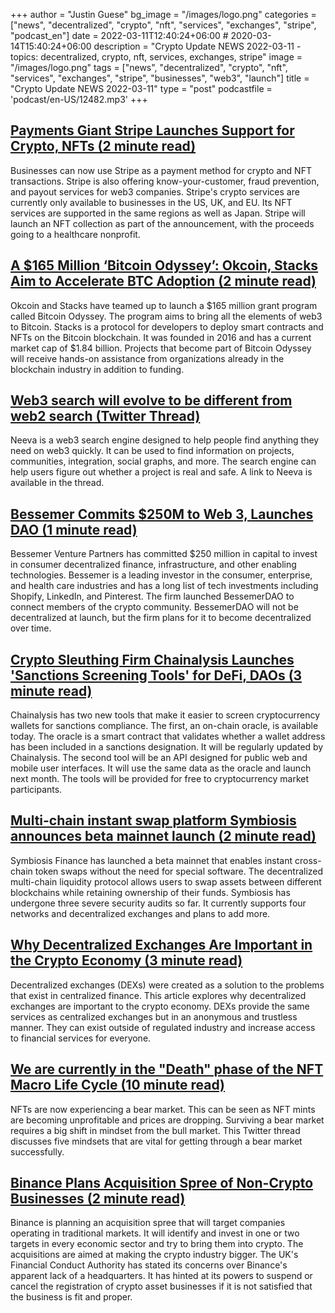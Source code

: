 +++
author = "Justin Guese"
bg_image = "/images/logo.png"
categories = ["news", "decentralized", "crypto", "nft", "services", "exchanges", "stripe", "podcast_en"]
date = 2022-03-11T12:40:24+06:00 # 2020-03-14T15:40:24+06:00
description = "Crypto Update NEWS 2022-03-11 - topics: decentralized, crypto, nft, services, exchanges, stripe"
image = "/images/logo.png"
tags = ["news", "decentralized", "crypto", "nft", "services", "exchanges", "stripe", "businesses", "web3", "launch"]
title = "Crypto Update NEWS 2022-03-11"
type = "post"
podcastfile = 'podcast/en-US/12482.mp3'
+++

## [Payments Giant Stripe Launches Support for Crypto, NFTs (2 minute read)](https://decrypt.co/94818/stripe-payments-crypto-nfts-web3)

Businesses can now use Stripe as a payment method for crypto and NFT transactions. Stripe is also offering know-your-customer, fraud prevention, and payout services for web3 companies. Stripe's crypto services are currently only available to businesses in the US, UK, and EU. Its NFT services are supported in the same regions as well as Japan. Stripe will launch an NFT collection as part of the announcement, with the proceeds going to a healthcare nonprofit.

## [A $165 Million ‘Bitcoin Odyssey’: Okcoin, Stacks Aim to Accelerate BTC Adoption (2 minute read)](https://decrypt.co/94836/165-million-bitcoin-odyssey-okcoin-stacks-aim-accelerate-btc-adoption)

Okcoin and Stacks have teamed up to launch a $165 million grant program called Bitcoin Odyssey. The program aims to bring all the elements of web3 to Bitcoin. Stacks is a protocol for developers to deploy smart contracts and NFTs on the Bitcoin blockchain. It was founded in 2016 and has a current market cap of $1.84 billion. Projects that become part of Bitcoin Odyssey will receive hands-on assistance from organizations already in the blockchain industry in addition to funding.

## [Web3 search will evolve to be different from web2 search (Twitter Thread)](https://twitter.com/neevaxyz/status/1501980081975005187)

Neeva is a web3 search engine designed to help people find anything they need on web3 quickly. It can be used to find information on projects, communities, integration, social graphs, and more. The search engine can help users figure out whether a project is real and safe. A link to Neeva is available in the thread.

## [Bessemer Commits $250M to Web 3, Launches DAO (1 minute read)](https://www.coindesk.com/business/2022/03/10/bessemer-commits-250m-to-web-3-launches-dao/)

Bessemer Venture Partners has committed $250 million in capital to invest in consumer decentralized finance, infrastructure, and other enabling technologies. Bessemer is a leading investor in the consumer, enterprise, and health care industries and has a long list of tech investments including Shopify, LinkedIn, and Pinterest. The firm launched BessemerDAO to connect members of the crypto community. BessemerDAO will not be decentralized at launch, but the firm plans for it to become decentralized over time.

## [Crypto Sleuthing Firm Chainalysis Launches 'Sanctions Screening Tools' for DeFi, DAOs (3 minute read)](https://decrypt.co/94808/crypto-chainalysis-sanctions-screening-tools-defi-daos)

Chainalysis has two new tools that make it easier to screen cryptocurrency wallets for sanctions compliance. The first, an on-chain oracle, is available today. The oracle is a smart contract that validates whether a wallet address has been included in a sanctions designation. It will be regularly updated by Chainalysis. The second tool will be an API designed for public web and mobile user interfaces. It will use the same data as the oracle and launch next month. The tools will be provided for free to cryptocurrency market participants.

## [Multi-chain instant swap platform Symbiosis announces beta mainnet launch (2 minute read)](https://cryptoslate.com/multi-chain-instant-swap-platform-symbiosis-announces-beta-mainnet-launch/)

Symbiosis Finance has launched a beta mainnet that enables instant cross-chain token swaps without the need for special software. The decentralized multi-chain liquidity protocol allows users to swap assets between different blockchains while retaining ownership of their funds. Symbiosis has undergone three severe security audits so far. It currently supports four networks and decentralized exchanges and plans to add more.

## [Why Decentralized Exchanges Are Important in the Crypto Economy (3 minute read)](https://www.coindesk.com/tech/2022/03/10/why-decentralized-exchanges-are-important-in-the-crypto-economy/)

Decentralized exchanges (DEXs) were created as a solution to the problems that exist in centralized finance. This article explores why decentralized exchanges are important to the crypto economy. DEXs provide the same services as centralized exchanges but in an anonymous and trustless manner. They can exist outside of regulated industry and increase access to financial services for everyone.

## [We are currently in the "Death" phase of the NFT Macro Life Cycle (10 minute read)](https://twitter.com/thenftedge/status/1501228405945090052)

NFTs are now experiencing a bear market. This can be seen as NFT mints are becoming unprofitable and prices are dropping. Surviving a bear market requires a big shift in mindset from the bull market. This Twitter thread discusses five mindsets that are vital for getting through a bear market successfully.

## [Binance Plans Acquisition Spree of Non-Crypto Businesses (2 minute read)](https://decrypt.co/94685/binance-plans-acquisition-spree-non-crypto-businesses-report)

Binance is planning an acquisition spree that will target companies operating in traditional markets. It will identify and invest in one or two targets in every economic sector and try to bring them into crypto. The acquisitions are aimed at making the crypto industry bigger. The UK's Financial Conduct Authority has stated its concerns over Binance's apparent lack of a headquarters. It has hinted at its powers to suspend or cancel the registration of crypto asset businesses if it is not satisfied that the business is fit and proper.

